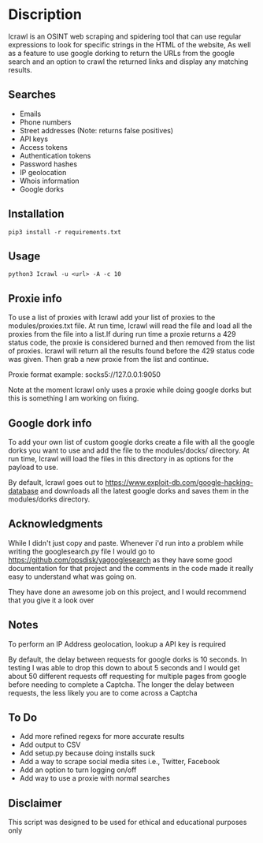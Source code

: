 # Discription
Icrawl is an OSINT web scraping and spidering tool that can use regular expressions 
to look for specific strings in the HTML of the website, As well as a feature to use google 
dorking to return the URLs from the google search and an option to crawl the returned links
and display any matching results.


Searches 
---
* Emails
* Phone numbers
* Street addresses (Note: returns false positives)
* API keys
* Access tokens
* Authentication tokens
* Password hashes 
* IP geolocation
* Whois information
* Google dorks


Installation
----
    
    pip3 install -r requirements.txt
    
    
Usage
----
  
    python3 Icrawl -u <url> -A -c 10


Proxie info
---
To use a list of proxies with Icrawl add your list of proxies to the modules/proxies.txt file.
At run time, Icrawl will read the file and load all the proxies from the file into a list.If 
during run time a proxie returns a 429 status code, the proxie is considered burned and then 
removed from the list of proxies. Icrawl will return all the results found before the 429 status
code was given. Then grab a new proxie from the list and continue.

Proxie format example: socks5://127.0.0.1:9050

Note at the moment Icrawl only uses a proxie while doing google dorks but this is something I am working on fixing.


Google dork info
---
To add your own list of custom google dorks create a file with all the google dorks you want to use 
and add the file to the modules/docks/ directory. At run time, Icrawl will load the files in this 
directory in as options for the payload to use.

By default, Icrawl goes out to https://www.exploit-db.com/google-hacking-database and downloads 
all the latest google dorks and saves them in the modules/dorks directory.




Acknowledgments
---
While I didn't just copy and paste. Whenever i'd run into a problem while writing the googlesearch.py file I
would go to https://github.com/opsdisk/yagooglesearch as they have some good documentation for that project 
and the comments in the code made it really easy to understand what was going on. 

They have done an awesome job on this project, and I would recommend that you give it a look over




Notes
---
To perform an IP Address geolocation, lookup a API key is required

By default, the delay between requests for google dorks is 10 seconds. In testing 
I was able to drop this down to about 5 seconds and I would get about 50 different
requests off requesting for multiple pages from google before needing to complete a 
Captcha. The longer the delay between requests, the less likely you are to come across a 
Captcha



To Do
---
* Add more refined regexs for more accurate results
* Add output to CSV 
* Add setup.py because doing installs suck
* Add a way to scrape social media sites i.e., Twitter, Facebook
* Add an option to turn logging on/off
* Add way to use a proxie with normal searches



Disclaimer
---
This script was designed to be used for ethical and educational purposes only
